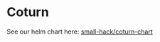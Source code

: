 # Coturn

See our helm chart here: [small-hack/coturn-chart](https://github.com/small-hack/coturn-chart)
